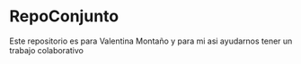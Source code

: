 # RepoConjunto
Este repositorio es para Valentina Montaño  y para mi asi ayudarnos tener un trabajo colaborativo 
